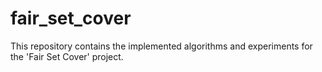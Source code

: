 # fair_set_cover
This repository contains the implemented algorithms and experiments for the 'Fair Set Cover' project.

